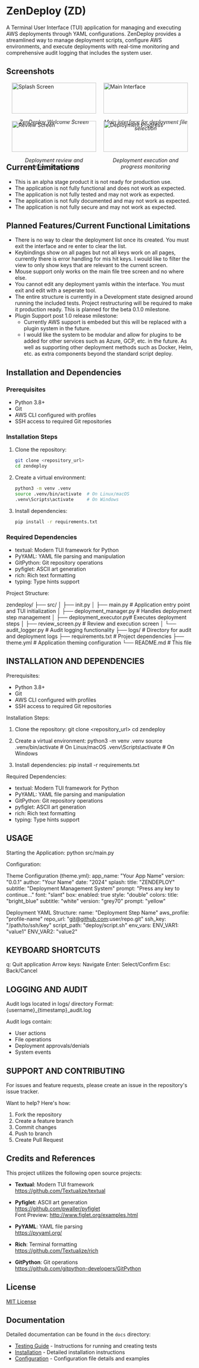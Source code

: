 # ZenDeploy (ZD)

A Terminal User Interface (TUI) application for managing and executing AWS deployments through YAML configurations. ZenDeploy provides a streamlined way to manage deployment scripts, configure AWS environments, and execute deployments with real-time monitoring and comprehensive audit logging that includes the system user.

## Screenshots

<div style="display: flex; flex-wrap: wrap; gap: 20px; justify-content: center;">
  <div style="flex: 0 1 45%;">
    <img src="docs/assets/splash.png" width="100%" alt="Splash Screen"/>
    <p align="center"><em>ZenDeploy Welcome Screen</em></p>
  </div>
  <div style="flex: 0 1 45%;">
    <img src="docs/assets/Main.png" width="100%" alt="Main Interface"/>
    <p align="center"><em>Main interface for deployment file selection</em></p>
  </div>
  <div style="flex: 0 1 45%;">
    <img src="docs/assets/review.png" width="100%" alt="Review Screen"/>
    <p align="center"><em>Deployment review and configuration screen</em></p>
  </div>
  <div style="flex: 0 1 45%;">
    <img src="docs/assets/deploy.png" width="100%" alt="Deployment Progress"/>
    <p align="center"><em>Deployment execution and progress monitoring</em></p>
  </div>
</div>

## Current Limitations
- This is an alpha stage product it is not ready for production use.
- The application is not fully functional and does not work as expected.
- The application is not fully tested and may not work as expected.
- The application is not fully documented and may not work as expected.
- The application is not fully secure and may not work as expected.

## Planned Features/Current Functional Limitations
- There is no way to clear the deployment list once its created.  You must exit the interface and re enter to clear the list.
- Keybindings show on all pages but not all keys work on all pages, currently there is error handling for mis hit keys. I would like to filter the view to only show keys that are relevant to the current screen.
- Mouse support only works on the main file tree screen and no where else.
- You cannot edit any deployment yamls within the interface.  You must exit and edit with a seperate tool.
- The entire structure is currently in a Development state designed around running the included tests.  Project restructuring will be required to make it production ready.  This is planned for the beta 0.1.0 milestone.
- Plugin Support post 1.0 release milestone:
  - Currently AWS support is embeded but this will be replaced with a plugin system in the future.
  - I would like the system to be modular and allow for plugins to be added for other services such as Azure, GCP, etc. in the future.  As well as supporting other deployment methods such as Docker, Helm, etc. as extra components beyond the standard script deploy.

## Installation and Dependencies

### Prerequisites
- Python 3.8+
- Git
- AWS CLI configured with profiles
- SSH access to required Git repositories

### Installation Steps

1. Clone the repository:
   ```bash
   git clone <repository_url>
   cd zendeploy
   ```

2. Create a virtual environment:
   ```bash
   python3 -m venv .venv
   source .venv/bin/activate  # On Linux/macOS
   .venv\Scripts\activate     # On Windows
   ```

3. Install dependencies:
   ```bash
   pip install -r requirements.txt
   ```

### Required Dependencies
- textual: Modern TUI framework for Python
- PyYAML: YAML file parsing and manipulation
- GitPython: Git repository operations
- pyfiglet: ASCII art generation
- rich: Rich text formatting
- typing: Type hints support

Project Structure:

zendeploy/
├── src/
│ ├── init.py
│ ├── main.py # Application entry point and TUI initialization
│ ├── deployment_manager.py # Handles deployment step management
│ ├── deployment_executor.py# Executes deployment steps
│ ├── review_screen.py # Review and execution screen
│ └── audit_logger.py # Audit logging functionality
├── logs/ # Directory for audit and deployment logs
├── requirements.txt # Project dependencies
├── theme.yml # Application theming configuration
└── README.md # This file



INSTALLATION AND DEPENDENCIES
---------------------------

Prerequisites:
- Python 3.8+
- Git
- AWS CLI configured with profiles
- SSH access to required Git repositories

Installation Steps:

1. Clone the repository:
   git clone <repository_url>
   cd zendeploy

2. Create a virtual environment:
   python3 -m venv .venv
   source .venv/bin/activate  # On Linux/macOS
   .venv\Scripts\activate     # On Windows

3. Install dependencies:
   pip install -r requirements.txt

Required Dependencies:
- textual: Modern TUI framework for Python
- PyYAML: YAML file parsing and manipulation
- GitPython: Git repository operations
- pyfiglet: ASCII art generation
- rich: Rich text formatting
- typing: Type hints support

USAGE
-----

Starting the Application:
python src/main.py

Configuration:

Theme Configuration (theme.yml):
app_name: "Your App Name"
version: "0.0.1"
author: "Your Name"
date: "2024"
splash:
  title: "ZENDEPLOY"
  subtitle: "Deployment Management System"
  prompt: "Press any key to continue..."
  font: "slant"
  box:
    enabled: true
    style: "double"
  colors:
    title: "bright_blue"
    subtitle: "white"
    version: "grey70"
    prompt: "yellow"

Deployment YAML Structure:
name: "Deployment Step Name"
aws_profile: "profile-name"
repo_url: "git@github.com:user/repo.git"
ssh_key: "/path/to/ssh/key"
script_path: "deploy/script.sh"
env_vars:
  ENV_VAR1: "value1"
  ENV_VAR2: "value2"

KEYBOARD SHORTCUTS
----------------
q: Quit application
Arrow keys: Navigate
Enter: Select/Confirm
Esc: Back/Cancel

LOGGING AND AUDIT
---------------
Audit logs located in logs/ directory
Format: {username}_{timestamp}_audit.log

Audit logs contain:
- User actions
- File operations
- Deployment approvals/denials
- System events

SUPPORT AND CONTRIBUTING
----------------------
For issues and feature requests, please create an issue in the repository's issue tracker.

Want to help? Here's how:
1. Fork the repository
2. Create a feature branch
3. Commit changes
4. Push to branch
5. Create Pull Request

## Credits and References

This project utilizes the following open source projects:

- **Textual**: Modern TUI framework  
  https://github.com/Textualize/textual

- **Pyfiglet**: ASCII art generation  
  https://github.com/pwaller/pyfiglet  
  Font Preview: http://www.figlet.org/examples.html

- **PyYAML**: YAML file parsing  
  https://pyyaml.org/

- **Rich**: Terminal formatting  
  https://github.com/Textualize/rich

- **GitPython**: Git operations  
  https://github.com/gitpython-developers/GitPython

## License

[MIT License](LICENSE)

## Documentation

Detailed documentation can be found in the `docs` directory:

- [Testing Guide](docs/testing.md) - Instructions for running and creating tests
- [Installation](docs/installation.md) - Detailed installation instructions
- [Configuration](docs/configuration.md) - Configuration file details and examples


